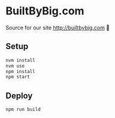 # BuiltByBig.com

Source for our site <http://builtbybig.com> 🚀

## Setup

```bash
nvm install
nvm use
npm install
npm start
```

## Deploy

```bash
npm run build
```
